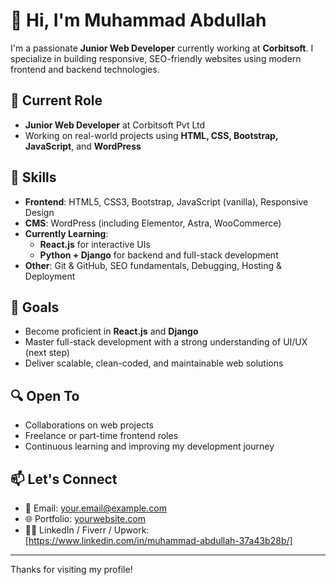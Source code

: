 # 👋 Hi, I'm Muhammad Abdullah

I'm a passionate **Junior Web Developer** currently working at **Corbitsoft**. I specialize in building responsive, SEO-friendly websites using modern frontend and backend technologies.

## 💼 Current Role
- **Junior Web Developer** at Corbitsoft Pvt Ltd  
- Working on real-world projects using **HTML, CSS, Bootstrap, JavaScript**, and **WordPress**

## 🚀 Skills
- **Frontend**: HTML5, CSS3, Bootstrap, JavaScript (vanilla), Responsive Design  
- **CMS**: WordPress (including Elementor, Astra, WooCommerce)  
- **Currently Learning**:  
  - **React.js** for interactive UIs  
  - **Python + Django** for backend and full-stack development  
- **Other**: Git & GitHub, SEO fundamentals, Debugging, Hosting & Deployment

## 🌱 Goals
- Become proficient in **React.js** and **Django**  
- Master full-stack development with a strong understanding of UI/UX (next step)  
- Deliver scalable, clean-coded, and maintainable web solutions

## 🔍 Open To
- Collaborations on web projects  
- Freelance or part-time frontend roles  
- Continuous learning and improving my development journey

## 📫 Let's Connect
- 📧 Email: your.email@example.com  
- 🌐 Portfolio: [yourwebsite.com](https://visionsoup.com)  
- 🧑‍💻 LinkedIn / Fiverr / Upwork: [https://www.linkedin.com/in/muhammad-abdullah-37a43b28b/]

---

Thanks for visiting my profile!
